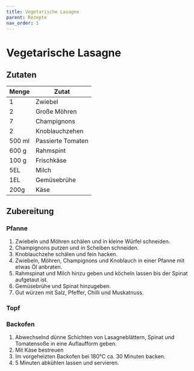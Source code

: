 ```yaml
---
title: Vegetarische Lasagne
parent: Rezepte
nav_order: 1
---
```


# Vegetarische Lasagne

## Zutaten
|Menge|Zutat|
|---|---|
|1|Zwiebel|
|2|Große Möhren|
|7|Champignons|
|2|Knoblauchzehen|
|500 ml|Passierte Tomaten|
|600 g|Rahmspint|
|100 g|Frischkäse|
|5EL|Milch|
|1EL|Gemüsebrühe|
|200g|Käse|


## Zubereitung
### Pfanne
1. Zwiebeln und Möhren schälen und in kleine Würfel schneiden.
2. Champignons putzen und in Scheiben schneiden.
3. Knoblauchzehe schälen und fein hacken.
4. Zwiebeln, Möhren, Champignons und Knoblauch in einer Pfanne mit etwas Öl anbraten.
5. Rahmspinat und Milch hinzu geben und köcheln lassen bis der Spinat aufgetaut ist.
6. Gemüsebrühe und Spinat hinzugeben. 
7. Gut würzen mit Salz, Pfeffer, Chilli und Muskatnuss.

### Topf

### Backofen
1. Abwechselnd dünne Schichten von Lasagneblättern, Spinat und Tomatensoße in eine Auflaufform geben.
2. Mit Käse bestreuen 
3. Im vorgeheizten Backofen bei 180°C ca. 30 Minuten backen.
4. 5 Minuten abkühlen lassen und servieren.

